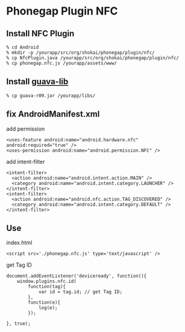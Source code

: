Phonegap Plugin NFC
===================

Install NFC Plugin
------------------

    % cd Android
    % mkdir -p /yourapp/src/org/shokai/phonegap/plugin/nfc/
    % cp NfcPlugin.java /yourapp/src/org/shokai/phonegap/plugin/nfc/
    % cp phonegap.nfc.js /yourapp/assets/www/


Install [guava-lib](http://code.google.com/p/guava-libraries/)
--------------------------------------------------------------

    % cp guava-r09.jar /yourapp/libs/


fix AndroidManifest.xml
-----------------------

add permission

    <uses-feature android:name="android.hardware.nfc" android:required="true" />
    <uses-permission android:name="android.permission.NFC" />

add intent-filter

    <intent-filter>
      <action android:name="android.intent.action.MAIN" />
      <category android:name="android.intent.category.LAUNCHER" />
    </intent-filter>
    <intent-filter>
      <action android:name="android.nfc.action.TAG_DISCOVERED" />
      <category android:name="android.intent.category.DEFAULT" />
    </intent-filter>



Use
---

index.html

    <script src='./phonegap.nfc.js' type='text/javascript' />

get Tag ID

    document.addEventListener('deviceready', function(){
        window.plugins.nfc.id(
            function(tag){
                var id = tag.id; // get Tag ID;
            },
            function(e){
                log(e);
            });
        
    }, true);
    